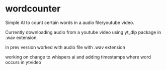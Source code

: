 # wordcounter

Simple AI to count certain words in a audio file/youtube video.

Currently downloading audio from a youtube video using yt_dlp package in .wav extension. 

in prev version worked with audio file with .wav extension

working on change to whispers ai and adding timestamps where word occurs in ytvideo
